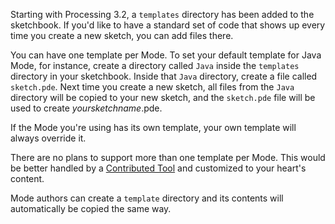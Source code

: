 Starting with Processing 3.2, a `templates` directory has been added to the sketchbook. If you'd like to have a standard set of code that shows up every time you create a new sketch, you can add files there. 

You can have one template per Mode. To set your default template for Java Mode, for instance, create a directory called `Java` inside the `templates` directory in your sketchbook. Inside that `Java` directory, create a file called `sketch.pde`. Next time you create a new sketch, all files from the `Java` directory will be copied to your new sketch, and the `sketch.pde` file will be used to create *yoursketchname*.pde. 

If the Mode you're using has its own template, your own template will always override it. 

There are no plans to support more than one template per Mode. This would be better handled by a [Contributed Tool](https://github.com/processing/processing/wiki/Tool-Basics) and customized to your heart's content.

Mode authors can create a `template` directory and its contents will automatically be copied the same way.

